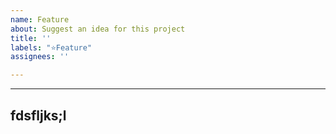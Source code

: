 ```yaml
---
name: Feature
about: Suggest an idea for this project
title: ''
labels: "⭐️Feature"
assignees: ''

---
```


----
fdsfljks;l
----
